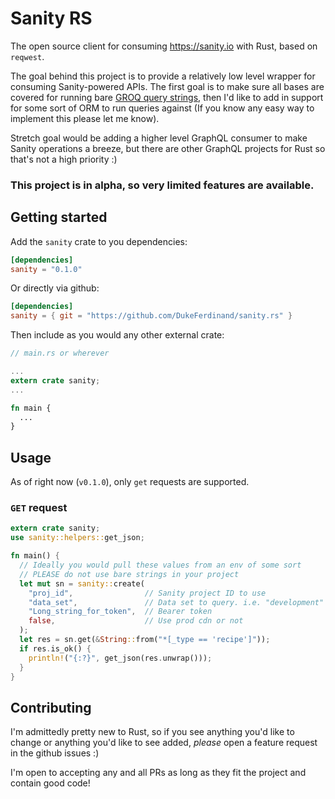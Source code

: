 # Sanity RS

The open source client for consuming https://sanity.io with Rust, based on `reqwest`.

The goal behind this project is to provide a relatively low level wrapper for consuming Sanity-powered APIs. The first goal is to make sure all bases are covered for running bare [GROQ query strings](https://www.sanity.io/docs/overview-groq), then I'd like to add in support for some sort of ORM to run queries against (If you know any easy way to implement this please let me know).

Stretch goal would be adding a higher level GraphQL consumer to make Sanity operations a breeze, but there are other GraphQL projects for Rust so that's not a high priority :)

### This project is in alpha, so very limited features are available.

## Getting started

Add the `sanity` crate to you dependencies:

```toml
[dependencies]
sanity = "0.1.0"
```

Or directly via github:

```toml
[dependencies]
sanity = { git = "https://github.com/DukeFerdinand/sanity.rs" }
```

Then include as you would any other external crate:

```rust
// main.rs or wherever

...
extern crate sanity;
...

fn main {
  ...
}
```

## Usage

As of right now (`v0.1.0`), only `get` requests are supported.

### `GET` request

```rust
extern crate sanity;
use sanity::helpers::get_json;

fn main() {
  // Ideally you would pull these values from an env of some sort
  // PLEASE do not use bare strings in your project
  let mut sn = sanity::create(
    "proj_id",                // Sanity project ID to use
    "data_set",               // Data set to query. i.e. "development"
    "Long_string_for_token",  // Bearer token
    false,                    // Use prod cdn or not
  );
  let res = sn.get(&String::from("*[_type == 'recipe']"));
  if res.is_ok() {
    println!("{:?}", get_json(res.unwrap()));
  }
}
```

## Contributing

I'm admittedly pretty new to Rust, so if you see anything you'd like to change or anything you'd like to see added, _please_ open a feature request in the github issues :)

I'm open to accepting any and all PRs as long as they fit the project and contain good code!
